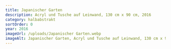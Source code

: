 ```yaml
---
title: Japanischer Garten
description: Acryl und Tusche auf Leinwand, 130 cm x 90 cm, 2016
category: halbabstrakt
sortOrder: 0
year: 2016
imageUrl: /uploads/Japanischer Garten.webp
imageAlt: Japanischer Garten, Acryl und Tusche auf Leinwand, 130 cm x 90 cm, 2016
---
```

